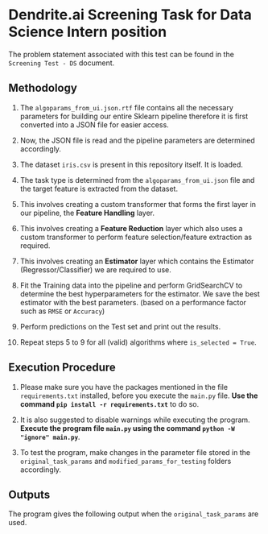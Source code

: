 # Dendrite.ai Screening Task for Data Science Intern position
The problem statement associated with this test can be found in the `Screening Test - DS` document.

## Methodology

1. The `algoparams_from_ui.json.rtf` file contains all the necessary parameters for building our entire Sklearn pipeline therefore it is first converted into a JSON file for easier access.

2. Now, the JSON file is read and the pipeline parameters are determined accordingly.

3. The dataset `iris.csv` is present in this repository itself. It is loaded.

4. The task type is determined from the `algoparams_from_ui.json` file and the target feature is extracted from the dataset.

5. This involves creating a custom transformer that forms the first layer in our pipeline, the **Feature Handling** layer.

6. This involves creating a **Feature Reduction** layer which also uses a custom transformer to perform feature selection/feature 
extraction as required.

7. This involves creating an **Estimator** layer which contains the Estimator (Regressor/Classifier) we are required to use.

8. Fit the Training data into the pipeline and perform GridSearchCV to determine the best hyperparameters for the estimator. We save the best estimator with the best parameters. (based on a performance factor such as  `RMSE` or `Accuracy`)

9. Perform predictions on the Test set and print out the results.

10. Repeat steps 5 to 9 for all (valid) algorithms where `is_selected = True`. 

## Execution Procedure

1. Please make sure you have the packages mentioned in the file `requirements.txt` installed, before you execute the `main.py` file. **Use the command `pip install -r requirements.txt`** to do so.

2. It is also suggested to disable warnings while executing the program. **Execute the program file `main.py` using the command `python -W "ignore" main.py`**.

3. To test the program, make changes in the parameter file stored in the `original_task_params` and `modified_params_for_testing` folders accordingly.

## Outputs

The program gives the following output when the `original_task_params` are used.
